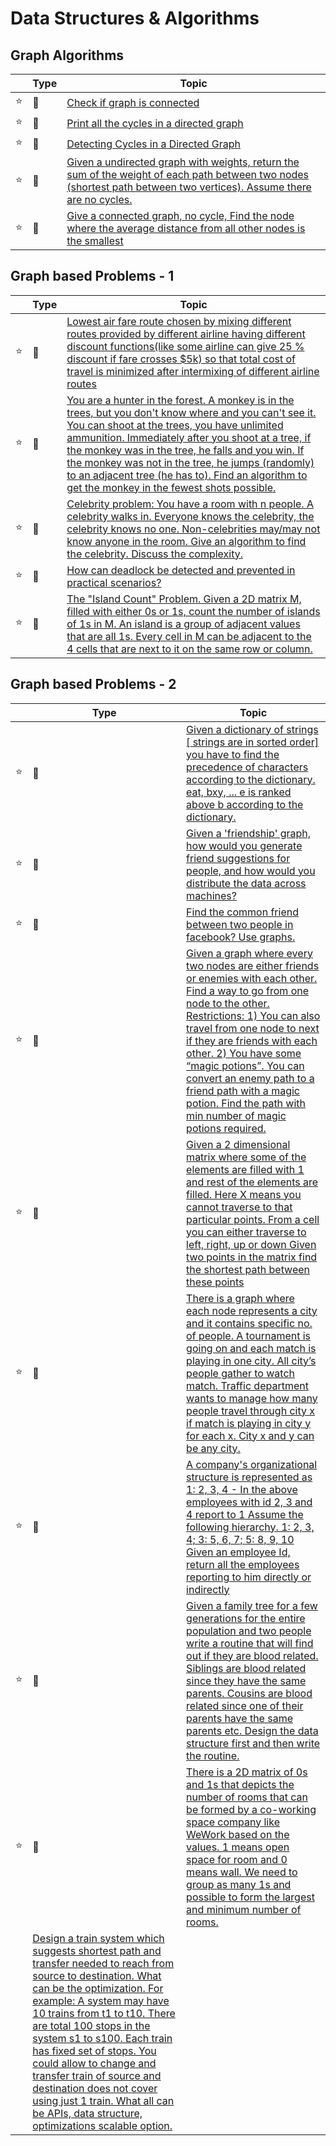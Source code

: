 # Data Structures & Algorithms

## Graph Algorithms
|| Type | Topic
------------ | ------------- | -------------
:star: | :link: | [Check if graph is connected](https://www.careercup.com/forumpost?id=5637824931954688)
:star: | :link: | [Print all the cycles in a directed graph](https://www.careercup.com/question?id=5752609117831168) 
:star: | :link: | [Detecting Cycles in a Directed Graph](https://www.baeldung.com/cs/detecting-cycles-in-directed-graph)
:star: | :link: | [Given a undirected graph with weights, return the sum of the weight of each path between two nodes (shortest path between two vertices). Assume there are no cycles.](https://www.careercup.com/question?id=5679897813975040)
:star: | :link: | [Give a connected graph, no cycle,  Find the node where the average distance from all other nodes is the smallest](https://www.careercup.com/question?id=4865575762264064)

## Graph based Problems - 1 
|| Type | Topic
------------ | ------------- | -------------
:star: | :link: | [Lowest air fare route chosen by mixing different routes provided by different airline having different discount functions(like some airline can give 25 % discount if fare crosses $5k) so that total cost of travel is minimized after intermixing of different airline routes](https://www.careercup.com/forumpost?id=14869668)
:star: | :link: | [You are a hunter in the forest. A monkey is in the trees, but you don't know where and you can't see it. You can shoot at the trees, you have unlimited ammunition. Immediately after you shoot at a tree, if the monkey was in the tree, he falls and you win. If the monkey was not in the tree, he jumps (randomly) to an adjacent tree (he has to). Find an algorithm to get the monkey in the fewest shots possible.](https://careercup.com/question?id=14485702)
:star: | :link: | [Celebrity problem: You have a room with n people. A celebrity walks in. Everyone knows the celebrity, the celebrity knows no one. Non-celebrities may/may not know anyone in the room. Give an algorithm to find the celebrity. Discuss the complexity.](https://www.careercup.com/question?id=13167666)
:star: | :link: | [How can deadlock be detected and prevented in practical scenarios?](https://www.careercup.com/question?id=84685)
:star: | :link: | [The "Island Count" Problem. Given a 2D matrix M, filled with either 0s or 1s, count the number of islands of 1s in M. An island is a group of adjacent values that are all 1s. Every cell in M can be adjacent to the 4 cells that are next to it on the same row or column.](https://www.careercup.com/question?id=5708658983829504)

## Graph based Problems - 2
|| Type | Topic
------------ | ------------- | -------------
:star: | :link: | [Given a dictionary of strings [ strings are in sorted order] you have to find the precedence of characters according to the dictionary. eat, bxy, ... e is ranked above b according to the dictionary. ](https://careercup.com/question?id=13394663)
:star: | :link: | [Given a 'friendship' graph, how would you generate friend suggestions for people, and how would you distribute the data across machines?](https://www.careercup.com/question?id=19188693)
:star: | :link: | [Find the common friend between two people in facebook? Use graphs.](https://www.careercup.com/question?id=15499824)
:star: | :link: | [Given a graph where every two nodes are either friends or enemies with each other. Find a way to go from one node to the other. Restrictions: 1) You can also travel from one node to next if they are friends with each other. 2) You have some “magic potions”. You can convert an enemy path to a friend path with a magic potion. Find the path with min number of magic potions required.](https://www.careercup.com/question?id=5727738531938304)
:star: | :link: | [Given  a 2 dimensional matrix where some of the elements are filled with 1 and rest of the elements are filled. Here X means you cannot traverse to that particular points. From a cell you can either traverse to left, right, up or down Given two points in the matrix find the shortest path between these points ](https://www.careercup.com/question?id=5725353829990400)
:star: | :link: | [There is a graph where each node represents a city and it contains specific no. of people. A tournament is going on and each match is playing in one city. All city’s people gather to watch match. Traffic department wants to manage how many people travel through city x if match is playing in city y for each x. City x and y can be any city.](https://www.careercup.com/question?id=5705027711664128)
:star: | :link: | [A company's organizational structure is represented as 1: 2, 3, 4 - In the above employees with id 2, 3 and 4 report to 1 Assume the following hierarchy. 1: 2, 3, 4; 3: 5, 6, 7; 5: 8, 9, 10 Given an employee Id, return all the employees reporting to him directly or indirectly](https://careercup.com/question?id=5638836259389440)
:star: | :link: | [Given a family tree for a few generations for the entire population and two people write a routine that will find out if they are blood related.  Siblings are blood related since they have the same parents.  Cousins are blood related since one of their parents have the same parents etc.  Design the data structure first and then write the routine.](https://www.careercup.com/question?id=4812957531766784)
:star: | :link: | [There is a 2D matrix of 0s and 1s that depicts the number of rooms that can be formed by a co-working space company like WeWork based on the values. 1 means open space for room and 0 means wall. We need to group as many 1s and possible to form the largest and minimum number of rooms.](https://careercup.com/question?id=5106119094042624)
||[Design a train system which suggests shortest path and transfer needed to reach from source to destination. What can be the optimization. For example: A system may have 10 trains from t1 to t10. There are total 100 stops in the system s1 to s100. Each train has fixed set of stops. You could allow to change and transfer train of source and destination does not cover using just 1 train. What all can be APIs, data structure, optimizations scalable option.](https://careercup.com/question?id=5723105072775168)
